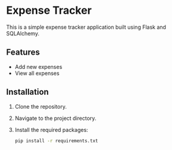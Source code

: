# Expense Tracker

This is a simple expense tracker application built using Flask and SQLAlchemy.

## Features

- Add new expenses
- View all expenses

## Installation

1. Clone the repository.
2. Navigate to the project directory.
3. Install the required packages:

   ```bash
   pip install -r requirements.txt


